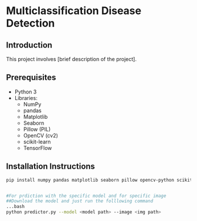 # Multiclassification Disease Detection
## Introduction
This project involves [brief description of the project].

## Prerequisites
- Python 3
- Libraries:
    - NumPy
    - pandas
    - Matplotlib
    - Seaborn
    - Pillow (PIL)
    - OpenCV (cv2)
    - scikit-learn
    - TensorFlow

## Installation Instructions
```bash
pip install numpy pandas matplotlib seaborn pillow opencv-python scikit-learn tensorflow


#For prdiction with the specific model and for specific image
##Download the model and just run the folllowing command
...bash
python predictor.py --model <model path> --image <img path>
